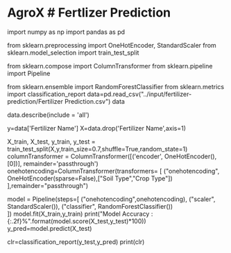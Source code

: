 # AgroX # Fertlizer Prediction 
import numpy as np
import pandas as pd

from sklearn.preprocessing import OneHotEncoder, StandardScaler
from sklearn.model_selection import train_test_split

from sklearn.compose import ColumnTransformer
from sklearn.pipeline import Pipeline


from sklearn.ensemble import RandomForestClassifier
from sklearn.metrics import classification_report
data=pd.read_csv("../input/fertilizer-prediction/Fertilizer Prediction.csv")
data 

data.describe(include = 'all')

y=data['Fertilizer Name']
X=data.drop('Fertilizer Name',axis=1)

X_train, X_test, y_train, y_test = train_test_split(X,y,train_size=0.7,shuffle=True,random_state=1)
columnTransformer = ColumnTransformer([('encoder', OneHotEncoder(), [0])], remainder='passthrough')
onehotencoding=ColumnTransformer(transformers= [
            ("onehotencoding", OneHotEncoder(sparse=False),["Soil Type","Crop Type"]) ],remainder="passthrough")


model = Pipeline(steps=[
              ("onehotencoding",onehotencoding),
              ("scaler", StandardScaler()),
              ("classifier", RandomForestClassifier())  
])
model.fit(X_train,y_train)
print("Model Accuracy : {:.2f}%".format(model.score(X_test,y_test)*100))
y_pred=model.predict(X_test)

clr=classification_report(y_test,y_pred)
print(clr)

